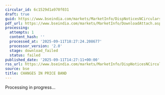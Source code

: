 ```yaml
---
circular_id: 6c1529d1a970f031
draft: true
guid: https://www.bseindia.com/markets/MarketInfo/DispNoticesNCirculars.aspx?Noticeid={75CB7BB7-68CB-40F4-914B-174DD212A93C}&noticeno=20250911-82&dt=09/11/2025&icount=82&totcount=91&flag=0
pdf_url: https://www.bseindia.com/markets/MarketInfo/DownloadAttach.aspx?id=20250911-82&attachedId=
processing:
  attempts: 1
  content_hash: ''
  processed_at: '2025-09-11T18:27:24.208677'
  processor_version: '2.0'
  stage: download_failed
  status: failed
published_date: '2025-09-11T14:27:11+00:00'
rss_url: https://www.bseindia.com/markets/MarketInfo/DispNoticesNCirculars.aspx?Noticeid={75CB7BB7-68CB-40F4-914B-174DD212A93C}&noticeno=20250911-82&dt=09/11/2025&icount=82&totcount=91&flag=0
source: bse
title: CHANGES IN PRICE BAND
---
```


Processing in progress...